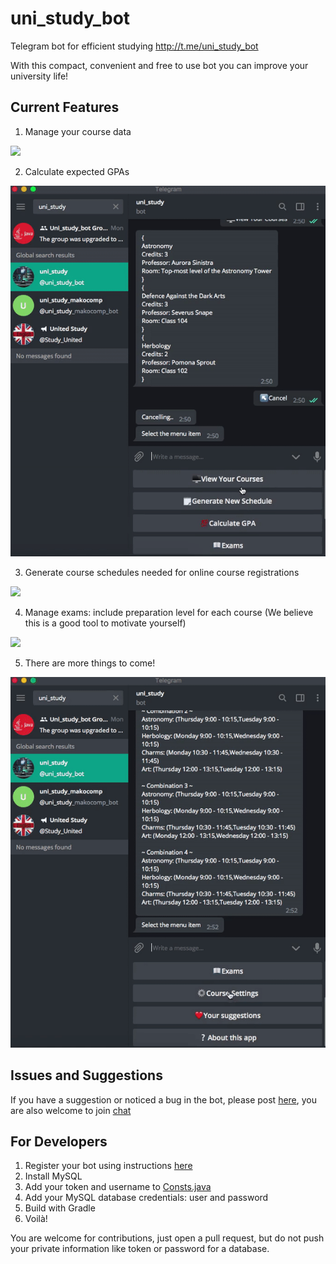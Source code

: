# uni_study_bot
Telegram bot for efficient studying http://t.me/uni_study_bot

With this compact, convenient and free to use bot you can improve your university life!

## Current Features

  1. Manage your course data

  ![ ](alpha_release_demo_files/courseManagement.gif)

  
  2. Calculate expected GPAs

  ![ ](alpha_release_demo_files/calculateGpa.gif)


  3. Generate course schedules needed for online course registrations

  ![ ](alpha_release_demo_files/generateNewSchedule.gif)


  4. Manage exams: include preparation level for each course (We believe this is a good tool to motivate yourself)

  ![ ](alpha_release_demo_files/manageYourExams.gif)

  
  5. There are more things to come!
  
  ![ ](alpha_release_demo_files/aboutThisApp.gif)
  

## Issues and Suggestions
If you have a suggestion or noticed a bug in the bot, please post [here](https://github.com/asahi7/uni_study_bot/issues), you are also welcome to join [chat](https://t.me/uni_study_bot_group)

## For Developers
  1. Register your bot using instructions [here](https://core.telegram.org/bots#3-how-do-i-create-a-bot)
  2. Install MySQL
  3. Add your token and username to [Consts.java](https://github.com/asahi7/uni_study_bot/blob/master/src/main/java/Consts.java)
  4. Add your MySQL database credentials: user and password
  5. Build with Gradle
  6. Voilà!
  
You are welcome for contributions, just open a pull request, but do not push your private information like token or password for a database.
